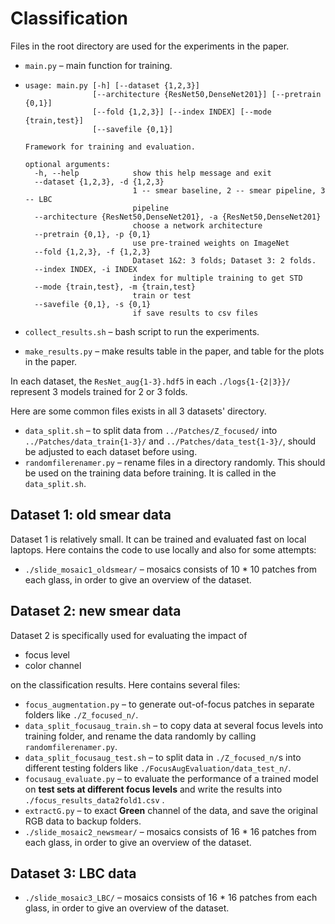 # Classification



Files in the root directory are used for the experiments in the paper.

- `main.py` – main function for training.

- ```
  usage: main.py [-h] [--dataset {1,2,3}]
                 [--architecture {ResNet50,DenseNet201}] [--pretrain {0,1}]
                 [--fold {1,2,3}] [--index INDEX] [--mode {train,test}]
                 [--savefile {0,1}]
  
  Framework for training and evaluation.
  
  optional arguments:
    -h, --help            show this help message and exit
    --dataset {1,2,3}, -d {1,2,3}
                          1 -- smear baseline, 2 -- smear pipeline, 3 -- LBC
                          pipeline
    --architecture {ResNet50,DenseNet201}, -a {ResNet50,DenseNet201}
                          choose a network architecture
    --pretrain {0,1}, -p {0,1}
                          use pre-trained weights on ImageNet
    --fold {1,2,3}, -f {1,2,3}
                          Dataset 1&2: 3 folds; Dataset 3: 2 folds.
    --index INDEX, -i INDEX
                          index for multiple training to get STD
    --mode {train,test}, -m {train,test}
                          train or test
    --savefile {0,1}, -s {0,1}
                          if save results to csv files
  ```

- `collect_results.sh` – bash script to run the experiments.

- `make_results.py` – make results table in the paper, and table for the plots in the paper.



In each dataset, the `ResNet_aug{1-3}.hdf5` in each `./logs{1-{2|3}}/` represent 3 models trained for 2 or 3 folds. 



Here are some common files exists in all 3 datasets' directory.

- `data_split.sh` – to split data from `../Patches/Z_focused/` into  `../Patches/data_train{1-3}/` and `../Patches/data_test{1-3}/`, should be adjusted to each dataset before using.
- `randomfilerenamer.py` – rename files in a directory randomly. This should be used on the training data before training. It is called in the `data_split.sh`.



## Dataset 1: old smear data

Dataset 1 is relatively small. It can be trained and evaluated fast on local laptops. Here contains the code to use locally and also for some attempts:

- `./slide_mosaic1_oldsmear/` – mosaics consists of 10 * 10 patches from each glass, in order to give an overview of the dataset.

## Dataset 2: new smear data

Dataset 2 is specifically used for evaluating the impact of 

- focus level
- color channel

on the classification results. Here contains several files:

- `focus_augmentation.py` – to generate out-of-focus patches in separate folders like `./Z_focused_n/`.
- `data_split_focusaug_train.sh` – to copy data at several focus levels into training folder, and rename the data randomly by calling `randomfilerenamer.py`.
- `data_split_focusaug_test.sh` – to split data in `./Z_focused_n/`s into different testing folders like `./FocusAugEvaluation/data_test_n/`.
- `focusaug_evaluate.py` – to evaluate the performance of a trained model on **test sets at different focus levels** and write the results into `./focus_results_data2fold1.csv` .
- `extractG.py` – to exact **Green** channel of the data, and save the original RGB data to backup folders.
- `./slide_mosaic2_newsmear/` – mosaics consists of 16 * 16 patches from each glass, in order to give an overview of the dataset.

## Dataset 3: LBC data

- `./slide_mosaic3_LBC/` – mosaics consists of 16 * 16 patches from each glass, in order to give an overview of the dataset.








